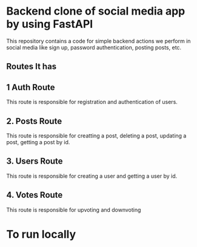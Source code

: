 # Backend clone of social media app by using FastAPI 

This repository contains a code for simple backend actions we perform in social media like sign up, password authentication, posting posts, etc.

## Routes It has

## 1 Auth Route
This route is responsible for registration and authentication of users.

## 2. Posts Route
This route is responsible for creatting a post, deleting a post, updating a post, getting a post by id.

## 3. Users Route
This route is responsible for creating a user and getting a user by id.

## 4. Votes Route
This route is responsible for upvoting and downvoting 


# To run locally
